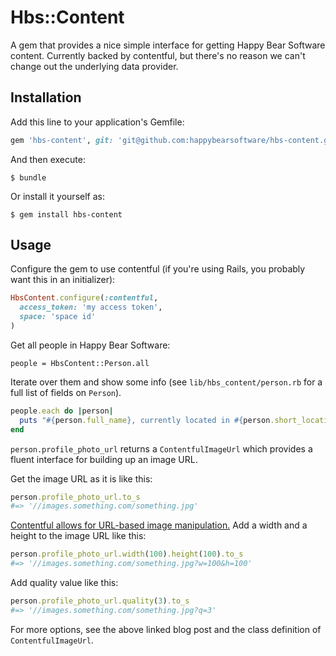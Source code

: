 # Hbs::Content

A gem that provides a nice simple interface for getting Happy Bear Software
content. Currently backed by contentful, but there's no reason we can't change
out the underlying data provider.

## Installation

Add this line to your application's Gemfile:

```ruby
gem 'hbs-content', git: 'git@github.com:happybearsoftware/hbs-content.git'
```

And then execute:

    $ bundle

Or install it yourself as:

    $ gem install hbs-content

## Usage

Configure the gem to use contentful (if you're using
Rails, you probably want this in an initializer):

```ruby
HbsContent.configure(:contentful, 
  access_token: 'my access token',
  space: 'space id'
)

```

Get all people in Happy Bear Software:

```
people = HbsContent::Person.all
```

Iterate over them and show some info (see `lib/hbs_content/person.rb` for a
full list of fields on `Person`).

```ruby
people.each do |person|
  puts "#{person.full_name}, currently located in #{person.short_location}"
end

```

`person.profile_photo_url` returns a `ContentfulImageUrl` which provides a fluent interface for building up an image URL.

Get the image URL as it is like this:

```ruby
person.profile_photo_url.to_s
#=> '//images.something.com/something.jpg'

```

[Contentful allows for URL-based image manipulation.](https://www.contentful.com/blog/2014/08/14/do-more-with-images-on-contentful-platform/) Add a width and a height to the image URL like this:

```ruby
person.profile_photo_url.width(100).height(100).to_s
#=> '//images.something.com/something.jpg?w=100&h=100'

```

Add quality value like this:

```ruby
person.profile_photo_url.quality(3).to_s
#=> '//images.something.com/something.jpg?q=3'
```

For more options, see the above linked blog post and the class definition of `ContentfulImageUrl`.




